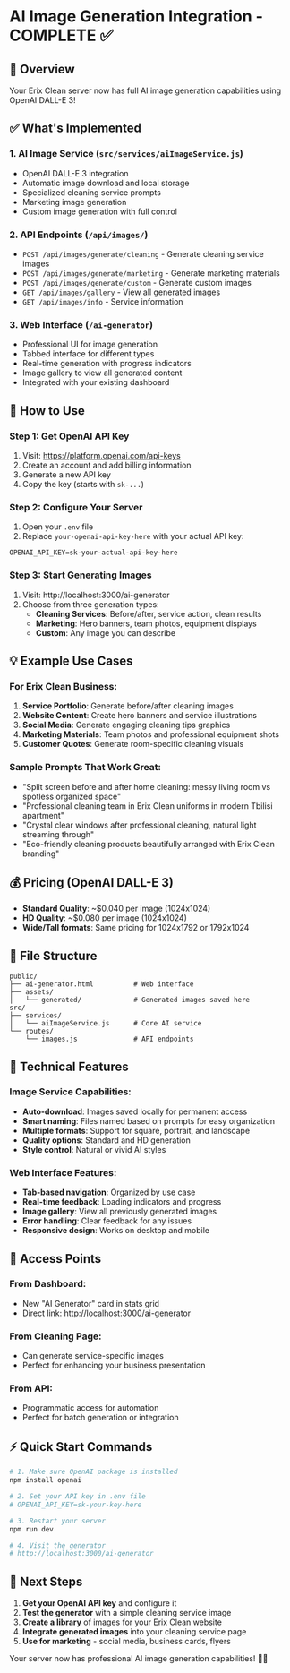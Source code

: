 # AI Image Generation Integration - COMPLETE ✅

## 🎯 Overview
Your Erix Clean server now has full AI image generation capabilities using OpenAI DALL-E 3!

## ✅ What's Implemented

### 1. **AI Image Service** (`src/services/aiImageService.js`)
- OpenAI DALL-E 3 integration
- Automatic image download and local storage
- Specialized cleaning service prompts
- Marketing image generation
- Custom image generation with full control

### 2. **API Endpoints** (`/api/images/`)
- `POST /api/images/generate/cleaning` - Generate cleaning service images
- `POST /api/images/generate/marketing` - Generate marketing materials
- `POST /api/images/generate/custom` - Generate custom images
- `GET /api/images/gallery` - View all generated images
- `GET /api/images/info` - Service information

### 3. **Web Interface** (`/ai-generator`)
- Professional UI for image generation
- Tabbed interface for different types
- Real-time generation with progress indicators
- Image gallery to view all generated content
- Integrated with your existing dashboard

## 🚀 How to Use

### Step 1: Get OpenAI API Key
1. Visit: https://platform.openai.com/api-keys
2. Create an account and add billing information
3. Generate a new API key
4. Copy the key (starts with `sk-...`)

### Step 2: Configure Your Server
1. Open your `.env` file
2. Replace `your-openai-api-key-here` with your actual API key:
```
OPENAI_API_KEY=sk-your-actual-api-key-here
```

### Step 3: Start Generating Images
1. Visit: http://localhost:3000/ai-generator
2. Choose from three generation types:
   - **Cleaning Services**: Before/after, service action, clean results
   - **Marketing**: Hero banners, team photos, equipment displays
   - **Custom**: Any image you can describe

## 💡 Example Use Cases

### For Erix Clean Business:
1. **Service Portfolio**: Generate before/after cleaning images
2. **Website Content**: Create hero banners and service illustrations
3. **Social Media**: Generate engaging cleaning tips graphics
4. **Marketing Materials**: Team photos and professional equipment shots
5. **Customer Quotes**: Generate room-specific cleaning visuals

### Sample Prompts That Work Great:
- "Split screen before and after home cleaning: messy living room vs spotless organized space"
- "Professional cleaning team in Erix Clean uniforms in modern Tbilisi apartment"
- "Crystal clear windows after professional cleaning, natural light streaming through"
- "Eco-friendly cleaning products beautifully arranged with Erix Clean branding"

## 💰 Pricing (OpenAI DALL-E 3)
- **Standard Quality**: ~$0.040 per image (1024x1024)
- **HD Quality**: ~$0.080 per image (1024x1024)
- **Wide/Tall formats**: Same pricing for 1024x1792 or 1792x1024

## 📁 File Structure
```
public/
├── ai-generator.html          # Web interface
├── assets/
│   └── generated/             # Generated images saved here
src/
├── services/
│   └── aiImageService.js      # Core AI service
└── routes/
    └── images.js              # API endpoints
```

## 🔧 Technical Features

### Image Service Capabilities:
- **Auto-download**: Images saved locally for permanent access
- **Smart naming**: Files named based on prompts for easy organization
- **Multiple formats**: Support for square, portrait, and landscape
- **Quality options**: Standard and HD generation
- **Style control**: Natural or vivid AI styles

### Web Interface Features:
- **Tab-based navigation**: Organized by use case
- **Real-time feedback**: Loading indicators and progress
- **Image gallery**: View all previously generated images
- **Error handling**: Clear feedback for any issues
- **Responsive design**: Works on desktop and mobile

## 🚀 Access Points

### From Dashboard:
- New "AI Generator" card in stats grid
- Direct link: http://localhost:3000/ai-generator

### From Cleaning Page:
- Can generate service-specific images
- Perfect for enhancing your business presentation

### From API:
- Programmatic access for automation
- Perfect for batch generation or integration

## ⚡ Quick Start Commands

```bash
# 1. Make sure OpenAI package is installed
npm install openai

# 2. Set your API key in .env file
# OPENAI_API_KEY=sk-your-key-here

# 3. Restart your server
npm run dev

# 4. Visit the generator
# http://localhost:3000/ai-generator
```

## 🎯 Next Steps

1. **Get your OpenAI API key** and configure it
2. **Test the generator** with a simple cleaning service image
3. **Create a library** of images for your Erix Clean website
4. **Integrate generated images** into your cleaning service page
5. **Use for marketing** - social media, business cards, flyers

Your server now has professional AI image generation capabilities! 🎨✨
